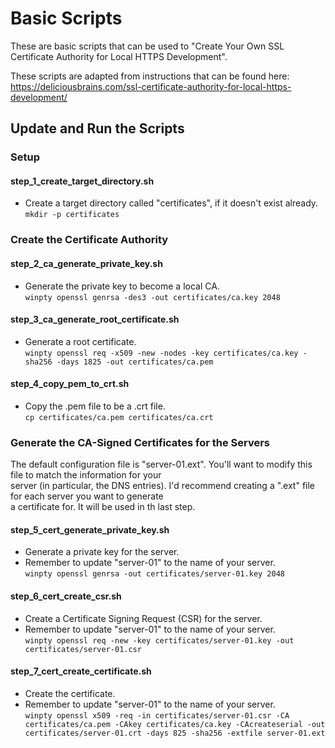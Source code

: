 # Basic Scripts
These are basic scripts that can be used to "Create Your Own SSL Certificate Authority for Local HTTPS Development".  

These scripts are adapted from instructions that can be found here:  
https://deliciousbrains.com/ssl-certificate-authority-for-local-https-development/

## Update and Run the Scripts

### Setup

#### step_1_create_target_directory.sh
* Create a target directory called "certificates", if it doesn't exist already.  
`mkdir -p certificates`

### Create the Certificate Authority

#### step_2_ca_generate_private_key.sh
* Generate the private key to become a local CA.  
`winpty openssl genrsa -des3 -out certificates/ca.key 2048`

#### step_3_ca_generate_root_certificate.sh
* Generate a root certificate.  
`winpty openssl req -x509 -new -nodes -key certificates/ca.key -sha256 -days 1825 -out certificates/ca.pem`

#### step_4_copy_pem_to_crt.sh
* Copy the .pem file to be a .crt file.  
`cp certificates/ca.pem certificates/ca.crt`

### Generate the CA-Signed Certificates for the Servers
The default configuration file is "server-01.ext". You'll want to modify this file to match the information for your  
server (in particular, the DNS entries). I'd recommend creating a ".ext" file for each server you want to generate  
a certificate for. It will be used in th last step.

#### step_5_cert_generate_private_key.sh
* Generate a private key for the server.  
* Remember to update "server-01" to the name of your server.  
`winpty openssl genrsa -out certificates/server-01.key 2048`

#### step_6_cert_create_csr.sh
* Create a Certificate Signing Request (CSR) for the server.
* Remember to update "server-01" to the name of your server.  
`winpty openssl req -new -key certificates/server-01.key -out certificates/server-01.csr`

#### step_7_cert_create_certificate.sh
* Create the certificate.
* Remember to update "server-01" to the name of your server.  
`winpty openssl x509 -req -in certificates/server-01.csr -CA certificates/ca.pem -CAkey certificates/ca.key -CAcreateserial -out certificates/server-01.crt -days 825 -sha256 -extfile server-01.ext`
